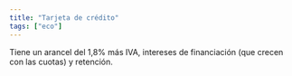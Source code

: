 ```yaml
---
title: "Tarjeta de crédito"
tags: ["eco"]
---
```

Tiene un arancel del 1,8% más IVA, intereses de financiación (que crecen con las cuotas) y retención.